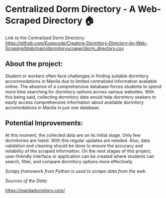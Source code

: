 # Centralized Dorm Directory - A Web-Scraped Directory 🏠

Link to the Centralized Dorm Directory: https://github.com/Eugocode/Creating-Dormitory-Directory-by-Web-Scraping/blob/main/dormitoryscraper/dorm_directory.csv

## About the project:

Student or workers often face challenges in finding suitable dormitory accommodations in Manila due to limited centralized information available online. The absence of a comprehensive database forces students to spend more time searching for dormitory options across various websites. With this being said, collecting dormitory data would help dormitory seekers to easily access comprehensive information about available dormitory accomodations in Manila in just one database.

## Potential Improvements:

At this moment, the collected data are on its initial stage. Only few dormitories are listed. With this regular updates are needed. Also, data validation and cleaning should be done to ensure the accuracy and reliability of the scraped information. On the next stages of this project, user-friendly interface or application can be created where students can search, filter, and compare dormitory options more effectively.

_Scrapy framework from Python is used to scrape data from the web._ 

_Sources of the Data:_

https://maniladormitory.com/
